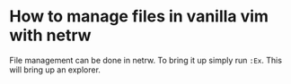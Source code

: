 # How to manage files in vanilla vim with netrw

File management can be done in netrw. To bring it up simply run `:Ex`. This will bring up an explorer.
